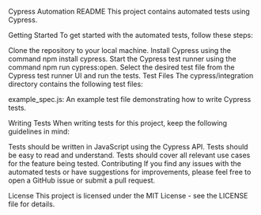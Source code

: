 Cypress Automation README
This project contains automated tests using Cypress.

Getting Started
To get started with the automated tests, follow these steps:

Clone the repository to your local machine.
Install Cypress using the command npm install cypress.
Start the Cypress test runner using the command npm run cypress:open.
Select the desired test file from the Cypress test runner UI and run the tests.
Test Files
The cypress/integration directory contains the following test files:

example_spec.js: An example test file demonstrating how to write Cypress tests.

Writing Tests
When writing tests for this project, keep the following guidelines in mind:

Tests should be written in JavaScript using the Cypress API.
Tests should be easy to read and understand.
Tests should cover all relevant use cases for the feature being tested.
Contributing
If you find any issues with the automated tests or have suggestions for improvements, please feel free to open a GitHub issue or submit a pull request.

License
This project is licensed under the MIT License - see the LICENSE file for details.



